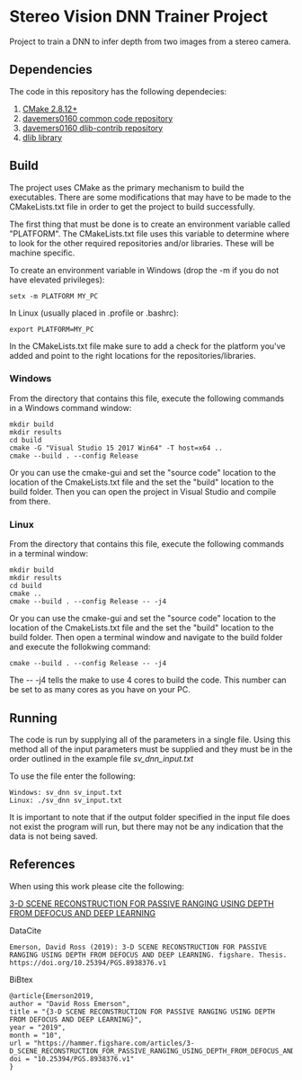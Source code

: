 # Stereo Vision DNN Trainer Project
Project to train a DNN to infer depth from two images from a stereo camera.

## Dependencies

The code in this repository has the following dependecies:

1. [CMake 2.8.12+](https://cmake.org/download/ )
2. [davemers0160 common code repository](https://github.com/davemers0160/Common )
3. [davemers0160 dlib-contrib repository](https://github.com/davemers0160/dlib-contrib )
4. [dlib library](http://dlib.net/ )

## Build

The project uses CMake as the primary mechanism to build the executables.  There are some modifications that may have to be made to the CMakeLists.txt file in order to get the project to build successfully.

The first thing that must be done is to create an environment variable called "PLATFORM".  The CMakeLists.txt file uses this variable to determine where to look for the other required repositories and/or libraries.  These will be machine specific.

To create an environment variable in Windows (drop the -m if you do not have elevated privileges):
```
setx -m PLATFORM MY_PC
```

In Linux (usually placed in .profile or .bashrc):
```
export PLATFORM=MY_PC
```

In the CMakeLists.txt file make sure to add a check for the platform you've added and point to the right locations for the repositories/libraries.

### Windows

From the directory that contains this file, execute the following commands in a Windows command window:

```
mkdir build
mkdir results
cd build
cmake -G "Visual Studio 15 2017 Win64" -T host=x64 ..
cmake --build . --config Release
```

Or you can use the cmake-gui and set the "source code" location to the location of the CmakeLists.txt file and the set the "build" location to the build folder. Then you can open the project in Visual Studio and compile from there.

### Linux

From the directory that contains this file, execute the following commands in a terminal window:

```
mkdir build
mkdir results
cd build
cmake ..
cmake --build . --config Release -- -j4
```

Or you can use the cmake-gui and set the "source code" location to the location of the CmakeLists.txt file and the set the "build" location to the build folder. Then open a terminal window and navigate to the build folder and execute the follokwing command:

```
cmake --build . --config Release -- -j4
```

The -- -j4 tells the make to use 4 cores to build the code.  This number can be set to as many cores as you have on your PC.

## Running

The code is run by supplying all of the parameters in a single file.  Using this method all of the input parameters must be supplied and they must be in the order outlined in the example file *sv_dnn_input.txt*

To use the file enter the following:

```
Windows: sv_dnn sv_input.txt
Linux: ./sv_dnn sv_input.txt
```

It is important to note that if the output folder specified in the input file does not exist the program will run, but there may not be any indication that the data is not being saved.

## References

When using this work please cite the following:

[3-D SCENE RECONSTRUCTION FOR PASSIVE RANGING USING DEPTH FROM DEFOCUS AND DEEP LEARNING](https://hammer.figshare.com/articles/3-D_SCENE_RECONSTRUCTION_FOR_PASSIVE_RANGING_USING_DEPTH_FROM_DEFOCUS_AND_DEEP_LEARNING/8938376/1)

DataCite
```
Emerson, David Ross (2019): 3-D SCENE RECONSTRUCTION FOR PASSIVE RANGING USING DEPTH FROM DEFOCUS AND DEEP LEARNING. figshare. Thesis. https://doi.org/10.25394/PGS.8938376.v1
```

BiBtex
```
@article{Emerson2019,
author = "David Ross Emerson",
title = "{3-D SCENE RECONSTRUCTION FOR PASSIVE RANGING USING DEPTH FROM DEFOCUS AND DEEP LEARNING}",
year = "2019",
month = "10",
url = "https://hammer.figshare.com/articles/3-D_SCENE_RECONSTRUCTION_FOR_PASSIVE_RANGING_USING_DEPTH_FROM_DEFOCUS_AND_DEEP_LEARNING/8938376",
doi = "10.25394/PGS.8938376.v1"
}
```


